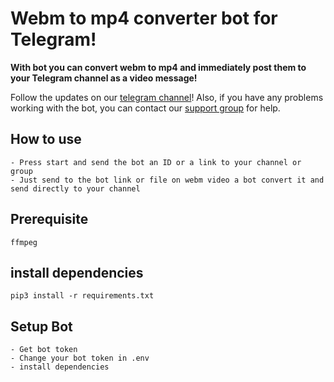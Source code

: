 # Webm to mp4 converter bot for Telegram!
**With bot you can convert webm to mp4 and immediately post them to your Telegram channel as a video message!**

Follow the updates on our [telegram channel](http://github.com)! 
Also, if you have any problems working with the bot, you can contact our [support group](http://github.com) for help.

## How to use
    - Press start and send the bot an ID or a link to your channel or group
    - Just send to the bot link or file on webm video a bot convert it and send directly to your channel

## Prerequisite
    ffmpeg

## install dependencies
    pip3 install -r requirements.txt

## Setup Bot
    - Get bot token 
    - Change your bot token in .env
    - install dependencies

